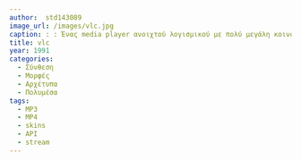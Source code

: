 ```yaml
---
author:  std143089
image_url: /images/vlc.jpg
caption: : : Ένας media player ανοιχτού λογισμικού με πολύ μεγάλη κοινότητα. Πρωτοεμφανίστηκε το 2001 και απο τότε τα μέλη τις κοινότητας βοήθουν στην παραμετροποίηση του. Λόγω του ανοιχτου λογισμικού κυκλοφορούν διάφορες βιβλιοθήκες για διάφορες υπηρεσίες . Η αλληλεπίδραση της κοινότητας είναι κάτι που το κρατάει ζωντανό και έχει δημιούργησει  παραλαγές απο τις επίσημες εκδόσεις του .
title: vlc
year: 1991
categories:
  - Σύνθεση
  - Μορφές
  - Αρχέτυπα
  - Πολυμέσα
tags:
  - MP3
  - MP4
  - skins
  - API
  - stream
---
```

